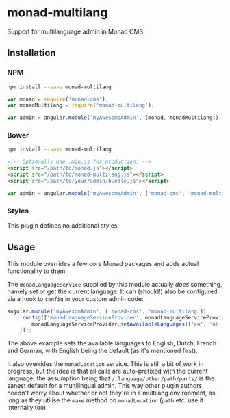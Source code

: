# monad-multilang
Support for multilanguage admin in Monad CMS

## Installation

### NPM
```sh
npm install --save monad-multilang
```

```js
var monad = require('monad-cms');
var monadMultilang = require('monad-multilang');

var admin = angular.module('myAwesomeAdmin', [monad, monadMultilang]);
```

### Bower
```sh
npm install --save monad-multilang
```

```html
<!-- Optionally use .min.js for production: -->
<script src="/path/to/monad.js"></script>
<script src="/path/to/monad-multilang.js"></script>
<script src="/path/to/your/admin/bundle.js"></script>
```

```js
var admin = angular.module('myAwesomeAdmin', ['monad-cms', 'monad-multilang']);
```

### Styles
This plugin defines no additional styles.

## Usage
This module overrides a few core Monad packages and adds actual functionality to
them.

The `monadLanguageService` supplied by this module actually _does_ something,
namely set or get the current language. It can (should!) also be configured via
a hook to `config` in your custom admin code:

```js
angular.module('myAwesomAdmin', ['monad-cms', 'monad-multilang'])
    .config(['monadLanguageServiceProvider', monadLanguageServiceProvider => {
        monadLanguageServiceProvider.setAvailableLanguages(['en', 'nl', 'fr', 'de']);
    }]);
```

The above example sets the available languages to English, Dutch, French and
German, with English being the default (as it's mentioned first).

It also overrides the `monadLocation` service. This is still a bit of work in
progress, but the idea is that all calls are auto-prefixed with the current
language, the assumption being that `/:language/other/path/parts/` is the sanest
default for a multilingual admin. This way other plugin authors needn't worry
about whether or not they're in a multilang environment, as long as they utilise
the `make` method on `monadLocation` (`path` etc. use it internally too).

